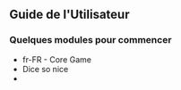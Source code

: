 ## Guide de l'Utilisateur

### Quelques modules pour commencer

* fr-FR - Core Game
* Dice so nice
* 
